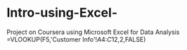 # Intro-using-Excel-
Project on Coursera using Microsoft Excel for Data Analysis
=VLOOKUP(F5,'Customer Info'!$A$4:$C$12,2,FALSE)
